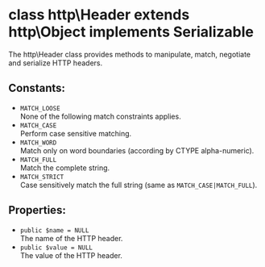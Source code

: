 # class http\Header extends http\Object implements Serializable

The http\Header class provides methods to manipulate, match, negotiate and serialize HTTP headers.

## Constants:

* ```MATCH_LOOSE```  
  None of the following match constraints applies.
* ```MATCH_CASE```  
  Perform case sensitive matching.
* ```MATCH_WORD```  
  Match only on word boundaries (according by CTYPE alpha-numeric).
* ```MATCH_FULL```  
  Match the complete string.
* ```MATCH_STRICT```  
  Case sensitively match the full string (same as ```MATCH_CASE|MATCH_FULL```).

## Properties:

* ```public $name = NULL```  
  The name of the HTTP header.
* ```public $value = NULL```  
  The value of the HTTP header.
